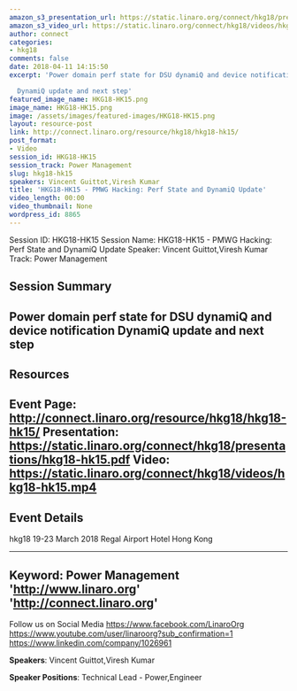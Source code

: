 ```yaml
---
amazon_s3_presentation_url: https://static.linaro.org/connect/hkg18/presentations/hkg18-hk15.pdf
amazon_s3_video_url: https://static.linaro.org/connect/hkg18/videos/hkg18-hk15.mp4
author: connect
categories:
- hkg18
comments: false
date: 2018-04-11 14:15:50
excerpt: 'Power domain perf state for DSU dynamiQ and device notification

  DynamiQ update and next step'
featured_image_name: HKG18-HK15.png
image_name: HKG18-HK15.png
image: /assets/images/featured-images/HKG18-HK15.png
layout: resource-post
link: http://connect.linaro.org/resource/hkg18/hkg18-hk15/
post_format:
- Video
session_id: HKG18-HK15
session_track: Power Management
slug: hkg18-hk15
speakers: Vincent Guittot,Viresh Kumar
title: 'HKG18-HK15 - PMWG Hacking: Perf State and DynamiQ Update'
video_length: 00:00
video_thumbnail: None
wordpress_id: 8865
---
```


Session ID: HKG18-HK15
Session Name: HKG18-HK15 - PMWG Hacking: Perf State and DynamiQ Update
Speaker: Vincent Guittot,Viresh Kumar
Track: Power Management


## Session Summary
Power domain perf state for DSU dynamiQ and device notification
DynamiQ update and next step
---------------------------------------------------
## Resources
Event Page: http://connect.linaro.org/resource/hkg18/hkg18-hk15/
Presentation: https://static.linaro.org/connect/hkg18/presentations/hkg18-hk15.pdf
Video: https://static.linaro.org/connect/hkg18/videos/hkg18-hk15.mp4
 ---------------------------------------------------
## Event Details
hkg18
19-23 March 2018
Regal Airport Hotel Hong Kong

---------------------------------------------------
Keyword: Power Management
'http://www.linaro.org'
'http://connect.linaro.org'
---------------------------------------------------
Follow us on Social Media
https://www.facebook.com/LinaroOrg
https://www.youtube.com/user/linaroorg?sub_confirmation=1
https://www.linkedin.com/company/1026961

**Speakers**: Vincent Guittot,Viresh Kumar

**Speaker Positions**: Technical Lead - Power,Engineer
